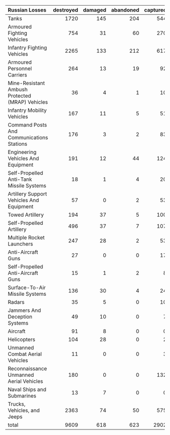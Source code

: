 | Russian Losses                                   |   destroyed |   damaged |   abandoned |   captured |   total |
|:-------------------------------------------------|------------:|----------:|------------:|-----------:|--------:|
| Tanks                                            |        1720 |       145 |         204 |        544 |    2613 |
| Armoured Fighting Vehicles                       |         754 |        31 |          60 |        270 |    1115 |
| Infantry Fighting Vehicles                       |        2265 |       133 |         212 |        617 |    3227 |
| Armoured Personnel Carriers                      |         264 |        13 |          19 |         92 |     388 |
| Mine-Resistant Ambush Protected  (MRAP) Vehicles |          36 |         4 |           1 |         10 |      51 |
| Infantry Mobility Vehicles                       |         167 |        11 |           5 |         51 |     234 |
| Command Posts And Communications Stations        |         176 |         3 |           2 |         83 |     264 |
| Engineering Vehicles And Equipment               |         191 |        12 |          44 |        124 |     371 |
| Self-Propelled Anti-Tank Missile Systems         |          18 |         1 |           4 |         20 |      43 |
| Artillery Support Vehicles And Equipment         |          57 |         0 |           2 |         53 |     112 |
| Towed Artillery                                  |         194 |        37 |           5 |        100 |     336 |
| Self-Propelled Artillery                         |         496 |        37 |           7 |        107 |     647 |
| Multiple Rocket Launchers                        |         247 |        28 |           2 |         53 |     330 |
| Anti-Aircraft Guns                               |          27 |         0 |           0 |         17 |      44 |
| Self-Propelled Anti-Aircraft Guns                |          15 |         1 |           2 |          8 |      26 |
| Surface-To-Air Missile Systems                   |         136 |        30 |           4 |         24 |     194 |
| Radars                                           |          35 |         5 |           0 |         10 |      50 |
| Jammers And Deception Systems                    |          49 |        10 |           0 |          7 |      66 |
| Aircraft                                         |          91 |         8 |           0 |          0 |      99 |
| Helicopters                                      |         104 |        28 |           0 |          2 |     134 |
| Unmanned Combat Aerial Vehicles                  |          11 |         0 |           0 |          3 |      14 |
| Reconnaissance Unmanned Aerial Vehicles          |         180 |         0 |           0 |        132 |     312 |
| Naval Ships and Submarines                       |          13 |         7 |           0 |          0 |      20 |
| Trucks, Vehicles, and Jeeps                      |        2363 |        74 |          50 |        575 |    3062 |
| total                                            |        9609 |       618 |         623 |       2902 |   13752 |